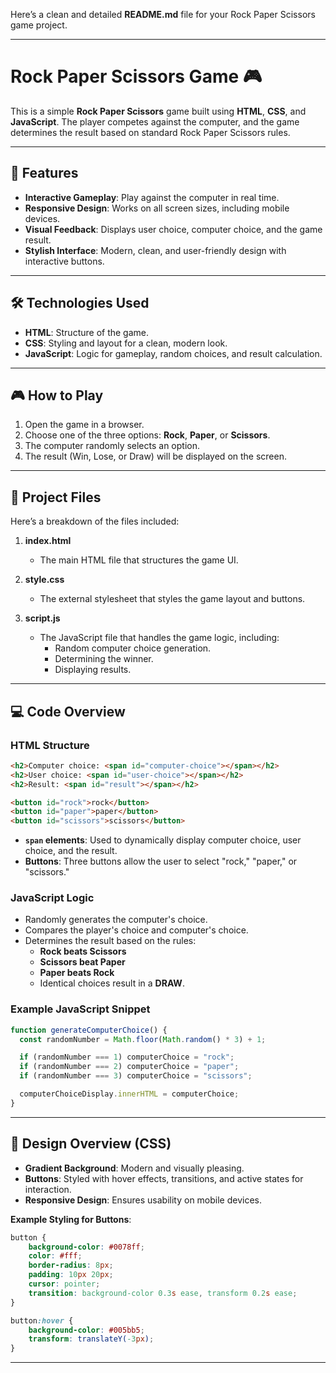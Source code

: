 Here’s a clean and detailed **README.md** file for your Rock Paper Scissors game project.

---

# Rock Paper Scissors Game 🎮

This is a simple **Rock Paper Scissors** game built using **HTML**, **CSS**, and **JavaScript**. The player competes against the computer, and the game determines the result based on standard Rock Paper Scissors rules.

---

## 🚀 Features

- **Interactive Gameplay**: Play against the computer in real time.
- **Responsive Design**: Works on all screen sizes, including mobile devices.
- **Visual Feedback**: Displays user choice, computer choice, and the game result.
- **Stylish Interface**: Modern, clean, and user-friendly design with interactive buttons.

---

## 🛠️ Technologies Used

- **HTML**: Structure of the game.
- **CSS**: Styling and layout for a clean, modern look.
- **JavaScript**: Logic for gameplay, random choices, and result calculation.

---

## 🎮 How to Play

1. Open the game in a browser.
2. Choose one of the three options: **Rock**, **Paper**, or **Scissors**.
3. The computer randomly selects an option.
4. The result (Win, Lose, or Draw) will be displayed on the screen.

---

## 📂 Project Files

Here’s a breakdown of the files included:

1. **index.html**  
   - The main HTML file that structures the game UI.  

2. **style.css**  
   - The external stylesheet that styles the game layout and buttons.  

3. **script.js**  
   - The JavaScript file that handles the game logic, including:
     - Random computer choice generation.
     - Determining the winner.
     - Displaying results.

---

## 💻 Code Overview

### HTML Structure

```html
<h2>Computer choice: <span id="computer-choice"></span></h2>
<h2>User choice: <span id="user-choice"></span></h2>
<h2>Result: <span id="result"></span></h2>

<button id="rock">rock</button>
<button id="paper">paper</button>
<button id="scissors">scissors</button>
```
- **`span` elements**: Used to dynamically display computer choice, user choice, and the result.
- **Buttons**: Three buttons allow the user to select "rock," "paper," or "scissors."

### JavaScript Logic

- Randomly generates the computer's choice.
- Compares the player's choice and computer's choice.
- Determines the result based on the rules:
   - **Rock beats Scissors**  
   - **Scissors beat Paper**  
   - **Paper beats Rock**  
   - Identical choices result in a **DRAW**.

### Example JavaScript Snippet

```javascript
function generateComputerChoice() {
  const randomNumber = Math.floor(Math.random() * 3) + 1;

  if (randomNumber === 1) computerChoice = "rock";
  if (randomNumber === 2) computerChoice = "paper";
  if (randomNumber === 3) computerChoice = "scissors";

  computerChoiceDisplay.innerHTML = computerChoice;
}
```

---

## 🎨 Design Overview (CSS)

- **Gradient Background**: Modern and visually pleasing.
- **Buttons**: Styled with hover effects, transitions, and active states for interaction.
- **Responsive Design**: Ensures usability on mobile devices.

**Example Styling for Buttons**:
```css
button {
    background-color: #0078ff;
    color: #fff;
    border-radius: 8px;
    padding: 10px 20px;
    cursor: pointer;
    transition: background-color 0.3s ease, transform 0.2s ease;
}

button:hover {
    background-color: #005bb5;
    transform: translateY(-3px);
}
```

---





